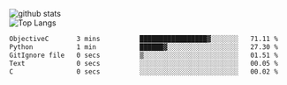 ![github stats](https://github-readme-stats.vercel.app/api?username=AndreFerreira5&show_icons=true&theme=dark&count_private=true)
<br>
![Top Langs](https://github-readme-stats.vercel.app/api/top-langs/?username=AndreFerreira5&layout=compact&theme=dark)
<br>
<!--START_SECTION:waka-->

```txt
ObjectiveC       3 mins          █████████████████▓░░░░░░░   71.11 %
Python           1 min           ██████▓░░░░░░░░░░░░░░░░░░   27.30 %
GitIgnore file   0 secs          ▒░░░░░░░░░░░░░░░░░░░░░░░░   01.51 %
Text             0 secs          ░░░░░░░░░░░░░░░░░░░░░░░░░   00.05 %
C                0 secs          ░░░░░░░░░░░░░░░░░░░░░░░░░   00.02 %
```

<!--END_SECTION:waka-->
